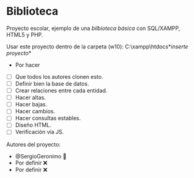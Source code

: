 # Biblioteca
Proyecto escolar, ejemplo de una *bilbioteca básica* con SQL/XAMPP, HTML5 y PHP.

Usar este proyecto dentro de la carpeta (w10):
C:\xampp\htdocs\**inserte proyecto**

* Por hacer
- [ ] Que todos los autores clonen esto.
- [ ] Definir bien la base de datos.
- [ ] Crear relaciones entre cada entidad.
- [ ] Hacer altas.
- [ ] Hacer bajas.
- [ ] Hacer cambios.
- [ ] Hacer consultas estables.
- [ ] Diseño HTML.
- [ ] Verificación via JS.

Autores del proyecto:
* @SergioGeronimo    :new_moon_with_face:
* Por definir       :x:
* Por definir       :x:
